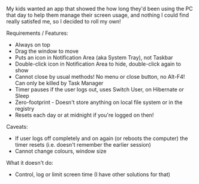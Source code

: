 My kids wanted an app that showed the how long they'd been using the PC that day to help them manage their screen usage, and nothing I could find really satisfed me, so I decided to roll my own!

Requirements / Features:
* Always on top
* Drag the window to move
* Puts an icon in Notification Area (aka System Tray), not Taskbar
* Double-click icon in Notification Area to hide, double-click again to show
* Cannot close by usual methods! No menu or close button, no Alt-F4! Can only be killed by Task Manager
* Timer pauses if the user logs out, uses Switch User, on Hibernate or Sleep
* Zero-footprint - Doesn't store anything on local file system or in the registry
* Resets each day or at midnight if you're logged on then!

Caveats:
* If user logs off completely and on again (or reboots the computer) the timer resets (i.e. doesn't remember the earlier session)
* Cannot change colours, window size

What it doesn't do:
* Control, log or limit screen time (I have other solutions for that)
